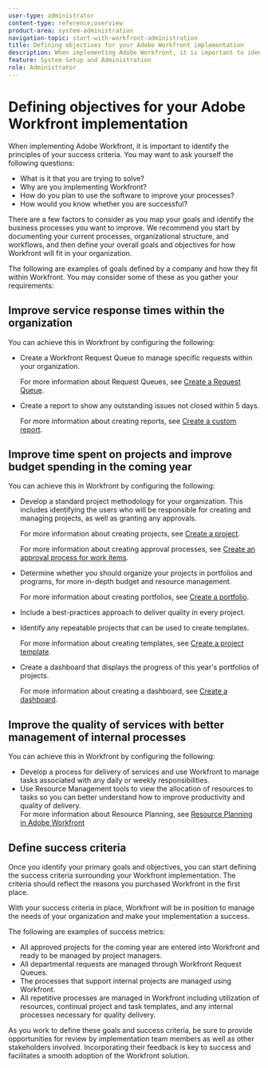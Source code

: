 ```yaml
---
user-type: administrator
content-type: reference;overview
product-area: system-administration
navigation-topic: start-with-workfront-administration
title: Defining objectives for your Adobe Workfront implementation
description: When implementing Adobe Workfront, it is important to identify the principles of your success criteria. You may want to ask yourself the following questions - EDIT ME.
feature: System Setup and Administration
role: Administrator
---
```


# Defining objectives for your Adobe Workfront implementation

When implementing Adobe Workfront, it is important to identify the principles of your success criteria. You may want to ask yourself the following questions:

* What is it that you are trying to solve?
* Why are you implementing Workfront?
* How do you plan to use the software to improve your processes?
* How would you know whether you are successful?

There are a few factors to consider as you map your goals and identify the business processes you want to improve. We recommend you start by documenting your current processes, organizational structure, and workflows, and then define your overall goals and objectives for how Workfront will fit in your organization.&nbsp;

The following are examples of goals defined by a company and how they fit within Workfront. You may consider some of these as you gather your requirements:

## Improve service response times within the organization

You can achieve this in Workfront by configuring the following:

* Create a Workfront Request Queue to manage specific requests within your organization.  
  
  For more information about Request Queues, see [Create a Request Queue](../../manage-work/requests/create-and-manage-request-queues/create-request-queue.md).

* Create a report to show any outstanding issues not closed within 5 days.  
  
  For more information about creating reports, see [Create a custom report](../../reports-and-dashboards/reports/creating-and-managing-reports/create-custom-report.md).

## Improve time spent on projects and improve budget spending in the coming year

You can achieve this in Workfront by configuring the following:

* Develop a standard project methodology for your organization. This includes identifying the users who will be responsible for creating and managing projects, as well as granting any approvals.  
  
  For more information about creating projects, see [Create a project](../../manage-work/projects/create-projects/create-project.md).  
  
  For more information about creating approval processes, see [Create an approval process for work items](../../administration-and-setup/customize-workfront/configure-approval-milestone-processes/create-approval-processes.md).

* Determine whether you should organize your projects in portfolios and programs, for more in-depth budget and resource management.  
  
  For more information about creating portfolios, see [Create a portfolio](../../manage-work/portfolios/create-and-manage-portfolios/create-portfolios.md).

* Include a best-practices approach to deliver quality in every project.
* Identify any repeatable projects that can be used to create templates.  
  
  For more information about creating templates, see [Create a project template](../../manage-work/projects/create-and-manage-templates/create-template.md).

* Create a dashboard that displays the progress of this year's portfolios of projects.  
  
  For more information about creating a dashboard, see [Create a dashboard](../../reports-and-dashboards/dashboards/creating-and-managing-dashboards/create-dashboard.md).

## Improve the quality of services with better management of internal processes

You can achieve this in Workfront by configuring the following:

* Develop a process for delivery of services and use Workfront to manage tasks associated with any daily or weekly responsibilities.&nbsp;
* Use Resource Management tools to view the allocation of resources to tasks so you can better understand how to improve productivity and quality of delivery.  
  For more information about Resource Planning, see [Resource Planning in Adobe Workfront](../../resource-mgmt/resource-planning/resource-planning-overview.md)

## Define success criteria

Once you identify your primary goals and objectives, you can start defining the success criteria surrounding your Workfront implementation. The criteria should reflect the reasons you purchased Workfront in the first place.

With your success criteria in place, Workfront will be in position to manage the needs of your organization and make your implementation a success.

The following are examples of success metrics:

* All approved projects for the coming year are entered into Workfront and ready to be managed by project managers.  
* All departmental requests are managed through Workfront Request Queues.
* The processes that support internal projects are managed using Workfront.
* All repetitive processes are managed in Workfront including utilization of resources, continual project and task templates, and any internal processes necessary for quality delivery.

As you work to define these goals and success criteria, be sure to provide opportunities for review by implementation team members as well as other stakeholders involved. Incorporating their feedback is key to success and facilitates a smooth adoption of the Workfront solution.
